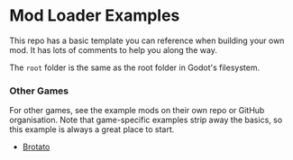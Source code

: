 # Mod Loader Examples

This repo has a basic template you can reference when building your own mod. It has lots of comments to help you along the way.

The `root` folder is the same as the root folder in Godot's filesystem.

### Other Games

For other games, see the example mods on their own repo or GitHub organisation. Note that game-specific examples strip away the basics, so this example is always a great place to start.

- [Brotato](https://github.com/BrotatoMods/Brotato-Example-Mods)
